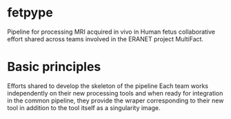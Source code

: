 # fetpype
Pipeline for processing MRI acquired in vivo in Human fetus
collaborative effort shared across teams involved in the ERANET project MultiFact.

# Basic principles
Efforts shared to develop the skeleton of the pipeline
Each team works independently on their new processing tools and when ready for integration in the common pipeline, they provide the wraper corresponding to their new tool in addition to the tool itself as a singularity image. 

